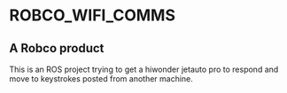 # ROBCO_WIFI_COMMS
## A Robco product
This is an ROS project trying to get a hiwonder jetauto pro to respond and move to keystrokes posted from another machine.
